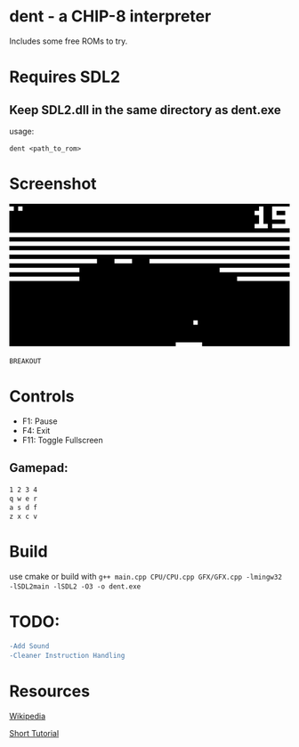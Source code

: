 # dent - a CHIP-8 interpreter
Includes some free ROMs to try.

# Requires SDL2
## Keep SDL2.dll in the same directory as dent.exe
usage:
```
dent <path_to_rom>
```

# Screenshot
![Breakout](docs/img/breakout.png)

`BREAKOUT`

# Controls
- F1: Pause
- F4: Exit
- F11: Toggle Fullscreen

## Gamepad:
```
1 2 3 4
q w e r
a s d f
z x c v
```

# Build
use cmake or build with `g++ main.cpp CPU/CPU.cpp GFX/GFX.cpp -lmingw32 -lSDL2main -lSDL2 -O3 -o dent.exe`

# TODO:
```diff
-Add Sound
-Cleaner Instruction Handling
``` 

# Resources

[Wikipedia](https://en.wikipedia.org/wiki/CHIP-8)

[Short Tutorial](http://www.multigesture.net/articles/how-to-write-an-emulator-chip-8-interpreter/)
